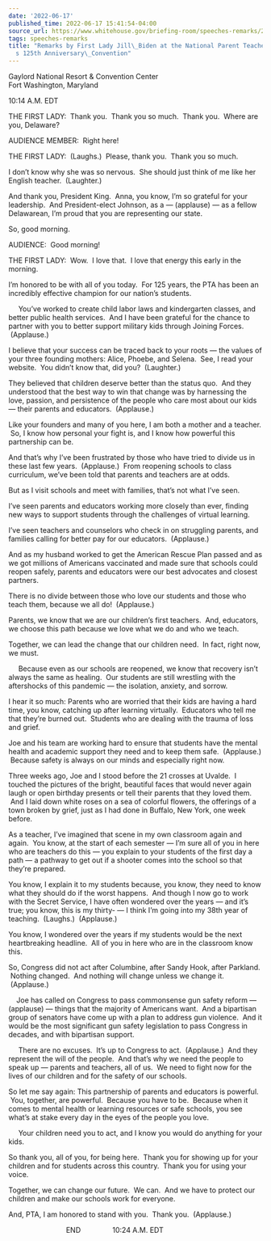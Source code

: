 ```yaml
---
date: '2022-06-17'
published_time: 2022-06-17 15:41:54-04:00
source_url: https://www.whitehouse.gov/briefing-room/speeches-remarks/2022/06/17/remarks-by-first-lady-jill-biden-at-the-national-parent-teacher-associations-125th-anniversary-convention/
tags: speeches-remarks
title: "Remarks by First Lady Jill\_Biden at the National Parent Teacher Association\u2019\
  s 125th Anniversary\_Convention"
---
```

 
Gaylord National Resort & Convention Center  
Fort Washington, Maryland

10:14 A.M. EDT

THE FIRST LADY:  Thank you.  Thank you so much.  Thank you.  Where are
you, Delaware?  

AUDIENCE MEMBER:  Right here!

THE FIRST LADY:  (Laughs.)  Please, thank you.  Thank you so much. 

I don’t know why she was so nervous.  She should just think of me like
her English teacher.  (Laughter.)  

And thank you, President King.  Anna, you know, I’m so grateful for your
leadership.  And President-elect Johnson, as a — (applause) — as a
fellow Delawarean, I’m proud that you are representing our state.

So, good morning.

AUDIENCE:  Good morning!

THE FIRST LADY:  Wow.  I love that.  I love that energy this early in
the morning. 

I’m honored to be with all of you today.  For 125 years, the PTA has
been an incredibly effective champion for our nation’s students. 

     You’ve worked to create child labor laws and kindergarten classes,
and better public health services.  And I have been grateful for the
chance to partner with you to better support military kids through
Joining Forces.  (Applause.)    

I believe that your success can be traced back to your roots — the
values of your three founding mothers: Alice, Phoebe, and Selena.  See,
I read your website.  You didn’t know that, did you?  (Laughter.) 

They believed that children deserve better than the status quo.  And
they understood that the best way to win that change was by harnessing
the love, passion, and persistence of the people who care most about our
kids — their parents and educators.  (Applause.) 

Like your founders and many of you here, I am both a mother and a
teacher.  So, I know how personal your fight is, and I know how powerful
this partnership can be. 

And that’s why I’ve been frustrated by those who have tried to divide us
in these last few years.  (Applause.)  From reopening schools to class
curriculum, we’ve been told that parents and teachers are at odds.  

But as I visit schools and meet with families, that’s not what I’ve
seen.

I’ve seen parents and educators working more closely than ever, finding
new ways to support students through the challenges of virtual learning.

I’ve seen teachers and counselors who check in on struggling parents,
and families calling for better pay for our educators.  (Applause.) 

And as my husband worked to get the American Rescue Plan passed and as
we got millions of Americans vaccinated and made sure that schools could
reopen safely, parents and educators were our best advocates and closest
partners. 

There is no divide between those who love our students and those who
teach them, because we all do!  (Applause.) 

Parents, we know that we are our children’s first teachers.  And,
educators, we choose this path because we love what we do and who we
teach. 

Together, we can lead the change that our children need.  In fact, right
now, we must. 

     Because even as our schools are reopened, we know that recovery
isn’t always the same as healing.  Our students are still wrestling with
the aftershocks of this pandemic — the isolation, anxiety, and sorrow. 

I hear it so much: Parents who are worried that their kids are having a
hard time, you know, catching up after learning virtually.  Educators
who tell me that they’re burned out.  Students who are dealing with the
trauma of loss and grief.

Joe and his team are working hard to ensure that students have the
mental health and academic support they need and to keep them safe.
 (Applause.)  Because safety is always on our minds and especially right
now. 

Three weeks ago, Joe and I stood before the 21 crosses at Uvalde.  I
touched the pictures of the bright, beautiful faces that would never
again laugh or open birthday presents or tell their parents that they
loved them.  And I laid down white roses on a sea of colorful flowers,
the offerings of a town broken by grief, just as I had done in Buffalo,
New York, one week before. 

As a teacher, I’ve imagined that scene in my own classroom again and
again.  You know, at the start of each semester — I’m sure all of you in
here who are teachers do this — you explain to your students of the
first day a path — a pathway to get out if a shooter comes into the
school so that they’re prepared. 

You know, I explain it to my students because, you know, they need to
know what they should do if the worst happens.  And though I now go to
work with the Secret Service, I have often wondered over the years — and
it’s true; you know, this is my thirty- — I think I’m going into my 38th
year of teaching.  (Laughs.)  (Applause.)  

You know, I wondered over the years if my students would be the next
heartbreaking headline.  All of you in here who are in the classroom
know this.  

So, Congress did not act after Columbine, after Sandy Hook, after
Parkland.  Nothing changed.  And nothing will change unless we change
it.  (Applause.) 

    Joe has called on Congress to pass commonsense gun safety reform —
(applause) — things that the majority of Americans want.  And a
bipartisan group of senators have come up with a plan to address gun
violence.  And it would be the most significant gun safety legislation
to pass Congress in decades, and with bipartisan support.

     There are no excuses.  It’s up to Congress to act.  (Applause.)
 And they represent the will of the people.  And that’s why we need the
people to speak up — parents and teachers, all of us.  We need to fight
now for the lives of our children and for the safety of our schools.

So let me say again: This partnership of parents and educators is
powerful.  You, together, are powerful.  Because you have to be.
 Because when it comes to mental health or learning resources or safe
schools, you see what’s at stake every day in the eyes of the people you
love.

     Your children need you to act, and I know you would do anything for
your kids.   

So thank you, all of you, for being here.  Thank you for showing up for
your children and for students across this country.  Thank you for using
your voice. 

Together, we can change our future.  We can.  And we have to protect our
children and make our schools work for everyone. 

And, PTA, I am honored to stand with you.  Thank you.  (Applause.) 

                             END                10:24 A.M. EDT
